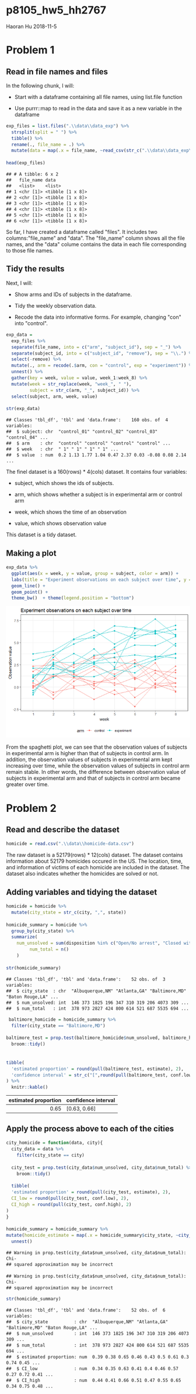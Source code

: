 p8105\_hw5\_hh2767
================
Haoran Hu
2018-11-5

Problem 1
=========

Read in file names and files
----------------------------

In the following chunk, I will:

-   Start with a dataframe containing all file names, using list.file function

-   Use purrr::map to read in the data and save it as a new variable in the dataframe

``` r
exp_files = list.files(".\\data\\data_exp") %>% 
  strsplit(split = " ") %>% 
  tibble() %>% 
  rename(., file_name = .) %>% 
  mutate(data = map(.x = file_name, ~read_csv(str_c(".\\data\\data_exp\\", .x)))) 

head(exp_files)
```

    ## # A tibble: 6 x 2
    ##   file_name data            
    ##   <list>    <list>          
    ## 1 <chr [1]> <tibble [1 x 8]>
    ## 2 <chr [1]> <tibble [1 x 8]>
    ## 3 <chr [1]> <tibble [1 x 8]>
    ## 4 <chr [1]> <tibble [1 x 8]>
    ## 5 <chr [1]> <tibble [1 x 8]>
    ## 6 <chr [1]> <tibble [1 x 8]>

So far, I have created a dataframe called "files". It includes two columns:"file\_name" and "data". The "file\_name" column shows all the file names, and the "data" colume contains the data in each file corresponding to those file names.

Tidy the results
----------------

Next, I will:

-   Show arms and IDs of subjects in the dataframe.

-   Tidy the weekly observation data.

-   Recode the data into informative forms. For example, changing "con" into "control".

``` r
exp_data = 
  exp_files %>% 
  separate(file_name, into = c("arm", "subject_id"), sep = "_") %>% 
  separate(subject_id, into = c("subject_id", "remove"), sep = "\\.") %>% 
  select(-remove) %>% 
  mutate(., arm = recode(.$arm, con = "control", exp = "experiment")) %>% 
  unnest() %>% 
  gather(key = week, value = value, week_1:week_8) %>% 
  mutate(week = str_replace(week, "week_", " "),  
         subject = str_c(arm, "_", subject_id)) %>% 
  select(subject, arm, week, value)

str(exp_data)
```

    ## Classes 'tbl_df', 'tbl' and 'data.frame':    160 obs. of  4 variables:
    ##  $ subject: chr  "control_01" "control_02" "control_03" "control_04" ...
    ##  $ arm    : chr  "control" "control" "control" "control" ...
    ##  $ week   : chr  " 1" " 1" " 1" " 1" ...
    ##  $ value  : num  0.2 1.13 1.77 1.04 0.47 2.37 0.03 -0.08 0.08 2.14 ...

The finel dataset is a 160(rows) \* 4(cols) dataset. It contains four variables:

-   subject, which shows the ids of subjects.

-   arm, which shows whether a subject is in experimental arm or control arm

-   week, which shows the time of an observation

-   value, which shows observation value

This dataset is a tidy dataset.

Making a plot
-------------

``` r
exp_data %>% 
  ggplot(aes(x = week, y = value, group = subject, color = arm)) + 
  labs(title = "Experiment observations on each subject over time", y = "Observation value") + 
  geom_line() +
  geom_point() +
  theme_bw()  + theme(legend.position = "bottom")
```

![](p8105_hw5_hh2767_files/figure-markdown_github/unnamed-chunk-3-1.png)

From the spaghetti plot, we can see that the observation values of subjects in experimental arm is higher than that of subjects in control arm. In addition, the observation values of subjects in experimental arm kept increasing over time, while the observation values of subjects in control arm remain stable. In other words, the difference between observation value of subjects in experimental arm and that of subjects in control arm became greater over time.

Problem 2
=========

Read and describe the dataset
-----------------------------

``` r
homicide = read.csv(".\\data\\homicide-data.csv")
```

The raw dataset is a 52179(rows) \* 12(cols) dataset. The dataset contains information about 52179 homicides occured in the US. The location, time, and information of victims of each homicide are included in the dataset. The dataset also indicates whether the homicides are solved or not.

Adding variables and tidying the dataset
----------------------------------------

``` r
homicide = homicide %>% 
  mutate(city_state = str_c(city, ",", state))

homicide_summary = homicide %>% 
  group_by(city_state) %>% 
  summarize(
    num_unsolved = sum(disposition %in% c("Open/No arrest", "Closed without arrest")),
         num_total = n()
    )
  
str(homicide_summary)
```

    ## Classes 'tbl_df', 'tbl' and 'data.frame':    52 obs. of  3 variables:
    ##  $ city_state  : chr  "Albuquerque,NM" "Atlanta,GA" "Baltimore,MD" "Baton Rouge,LA" ...
    ##  $ num_unsolved: int  146 373 1825 196 347 310 319 206 4073 309 ...
    ##  $ num_total   : int  378 973 2827 424 800 614 521 687 5535 694 ...

``` r
 baltimore_homicide = homicide_summary %>% 
  filter(city_state == "Baltimore,MD")
  
baltimore_test = prop.test(baltimore_homicide$num_unsolved, baltimore_homicide$num_total) %>% 
  broom::tidy()


tibble(
  'estimated proportion' = round(pull(baltimore_test, estimate), 2),
  'confidence interval' = str_c("[",round(pull(baltimore_test, conf.low), 2),", ", round(pull(baltimore_test, conf.high), 2), "]")
) %>% 
  knitr::kable()
```

|  estimated proportion| confidence interval |
|---------------------:|:--------------------|
|                  0.65| \[0.63, 0.66\]      |

Apply the process above to each of the cities
---------------------------------------------

``` r
city_homicide = function(data, city){
  city_data = data %>%
    filter(city_state == city)
  
  city_test = prop.test(city_data$num_unsolved, city_data$num_total) %>% 
    broom::tidy()
  
  tibble(
  'estimated proportion' = round(pull(city_test, estimate), 2),
  CI_low = round(pull(city_test, conf.low), 2), 
  CI_high = round(pull(city_test, conf.high), 2)
)
}

homicide_summary = homicide_summary %>% 
mutate(homicide_estimate = map(.x = homicide_summary$city_state, ~city_homicide(data = homicide_summary, city = .x))) %>% 
  unnest()
```

    ## Warning in prop.test(city_data$num_unsolved, city_data$num_total): Chi-
    ## squared approximation may be incorrect

    ## Warning in prop.test(city_data$num_unsolved, city_data$num_total): Chi-
    ## squared approximation may be incorrect

``` r
str(homicide_summary)
```

    ## Classes 'tbl_df', 'tbl' and 'data.frame':    52 obs. of  6 variables:
    ##  $ city_state          : chr  "Albuquerque,NM" "Atlanta,GA" "Baltimore,MD" "Baton Rouge,LA" ...
    ##  $ num_unsolved        : int  146 373 1825 196 347 310 319 206 4073 309 ...
    ##  $ num_total           : int  378 973 2827 424 800 614 521 687 5535 694 ...
    ##  $ estimated proportion: num  0.39 0.38 0.65 0.46 0.43 0.5 0.61 0.3 0.74 0.45 ...
    ##  $ CI_low              : num  0.34 0.35 0.63 0.41 0.4 0.46 0.57 0.27 0.72 0.41 ...
    ##  $ CI_high             : num  0.44 0.41 0.66 0.51 0.47 0.55 0.65 0.34 0.75 0.48 ...
